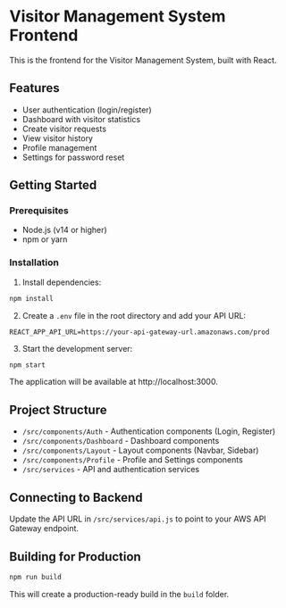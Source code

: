 # Visitor Management System Frontend

This is the frontend for the Visitor Management System, built with React.

## Features

- User authentication (login/register)
- Dashboard with visitor statistics
- Create visitor requests
- View visitor history
- Profile management
- Settings for password reset

## Getting Started

### Prerequisites

- Node.js (v14 or higher)
- npm or yarn

### Installation

1. Install dependencies:

```bash
npm install
```

2. Create a `.env` file in the root directory and add your API URL:

```
REACT_APP_API_URL=https://your-api-gateway-url.amazonaws.com/prod
```

3. Start the development server:

```bash
npm start
```

The application will be available at http://localhost:3000.

## Project Structure

- `/src/components/Auth` - Authentication components (Login, Register)
- `/src/components/Dashboard` - Dashboard components
- `/src/components/Layout` - Layout components (Navbar, Sidebar)
- `/src/components/Profile` - Profile and Settings components
- `/src/services` - API and authentication services

## Connecting to Backend

Update the API URL in `/src/services/api.js` to point to your AWS API Gateway endpoint.

## Building for Production

```bash
npm run build
```

This will create a production-ready build in the `build` folder.